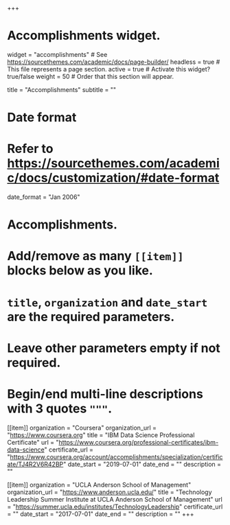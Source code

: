 +++
# Accomplishments widget.
widget = "accomplishments"  # See https://sourcethemes.com/academic/docs/page-builder/
headless = true  # This file represents a page section.
active = true  # Activate this widget? true/false
weight = 50  # Order that this section will appear.

title = "Accomplish&shy;ments"
subtitle = ""

# Date format
#   Refer to https://sourcethemes.com/academic/docs/customization/#date-format
date_format = "Jan 2006"

# Accomplishments.
#   Add/remove as many `[[item]]` blocks below as you like.
#   `title`, `organization` and `date_start` are the required parameters.
#   Leave other parameters empty if not required.
#   Begin/end multi-line descriptions with 3 quotes `"""`.

[[item]]
  organization = "Coursera"
  organization_url = "https://www.coursera.org"
  title = "IBM Data Science Professional Certificate"
  url = "https://www.coursera.org/professional-certificates/ibm-data-science"
  certificate_url = "https://www.coursera.org/account/accomplishments/specialization/certificate/TJ4R2V6R42BP"
  date_start = "2019-07-01"
  date_end = ""
  description = ""

[[item]]
  organization = "UCLA Anderson School of Management"
  organization_url = "https://www.anderson.ucla.edu/"
  title = "Technology Leadership Summer Institute at UCLA Anderson School of Management"
  url = "https://summer.ucla.edu/institutes/TechnologyLeadership"
  certificate_url = ""
  date_start = "2017-07-01"
  date_end = ""
  description = ""
+++
